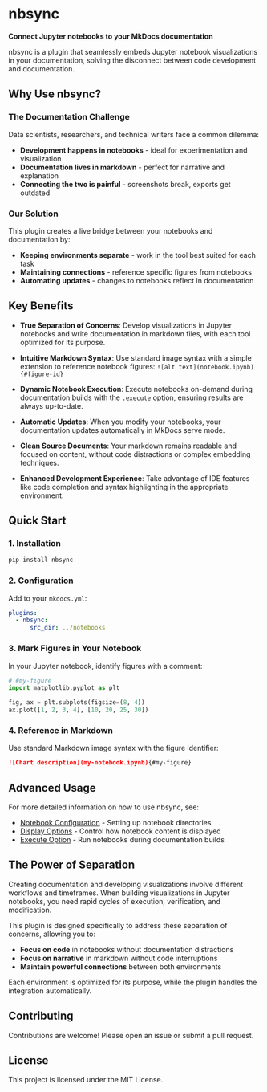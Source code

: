# nbsync

<strong>Connect Jupyter notebooks to your MkDocs documentation</strong>

nbsync is a plugin that seamlessly embeds Jupyter notebook
visualizations in your documentation, solving the disconnect between
code development and documentation.

## Why Use nbsync?

### The Documentation Challenge

Data scientists, researchers, and technical writers face a common dilemma:

- **Development happens in notebooks** - ideal for experimentation and visualization
- **Documentation lives in markdown** - perfect for narrative and explanation
- **Connecting the two is painful** - screenshots break, exports get outdated

### Our Solution

This plugin creates a live bridge between your notebooks and documentation by:

- **Keeping environments separate** - work in the tool best suited for each task
- **Maintaining connections** - reference specific figures from notebooks
- **Automating updates** - changes to notebooks reflect in documentation

## Key Benefits

- **True Separation of Concerns**:
  Develop visualizations in Jupyter notebooks and write documentation
  in markdown files, with each tool optimized for its purpose.

- **Intuitive Markdown Syntax**:
  Use standard image syntax with a simple extension to reference
  notebook figures: `![alt text](notebook.ipynb){#figure-id}`

- **Dynamic Notebook Execution**:
  Execute notebooks on-demand during documentation builds with the
  `.execute` option, ensuring results are always up-to-date.

- **Automatic Updates**:
  When you modify your notebooks, your documentation updates
  automatically in MkDocs serve mode.

- **Clean Source Documents**:
  Your markdown remains readable and focused on content, without
  code distractions or complex embedding techniques.

- **Enhanced Development Experience**:
  Take advantage of IDE features like code completion and syntax
  highlighting in the appropriate environment.

## Quick Start

### 1. Installation

```bash
pip install nbsync
```

### 2. Configuration

Add to your `mkdocs.yml`:

```yaml title="mkdocs.yml"
plugins:
  - nbsync:
      src_dir: ../notebooks
```

### 3. Mark Figures in Your Notebook

In your Jupyter notebook, identify figures with a comment:

```python title="my-notebook.ipynb"
# #my-figure
import matplotlib.pyplot as plt

fig, ax = plt.subplots(figsize=(8, 4))
ax.plot([1, 2, 3, 4], [10, 20, 25, 30])
```

### 4. Reference in Markdown

Use standard Markdown image syntax with the figure identifier:

```markdown
![Chart description](my-notebook.ipynb){#my-figure}
```

## Advanced Usage

For more detailed information on how to use nbsync, see:

- [Notebook Configuration](usage/notebook.md) - Setting up notebook directories
- [Display Options](usage/class.md) - Control how notebook content is displayed
- [Execute Option](usage/execute.md) - Run notebooks during documentation builds
<!-- - [Workflow Tips](usage/workflow.md) - Best practices for documentation -->

## The Power of Separation

Creating documentation and developing visualizations involve different
workflows and timeframes. When building visualizations in Jupyter notebooks,
you need rapid cycles of execution, verification, and modification.

This plugin is designed specifically to address these separation of
concerns, allowing you to:

- **Focus on code** in notebooks without documentation distractions
- **Focus on narrative** in markdown without code interruptions
- **Maintain powerful connections** between both environments

Each environment is optimized for its purpose, while the plugin
handles the integration automatically.

## Contributing

Contributions are welcome! Please open an issue or submit a pull request.

## License

This project is licensed under the MIT License.

